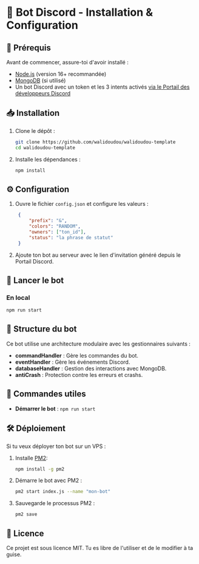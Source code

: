 # 🚀 Bot Discord - Installation & Configuration

## 📌 Prérequis

Avant de commencer, assure-toi d'avoir installé :
- [Node.js](https://nodejs.org/) (version 16+ recommandée)
- [MongoDB](https://www.mongodb.com/) (si utilisé)
- Un bot Discord avec un token et les 3 intents activés [via le Portail des développeurs Discord](https://discord.com/developers/applications)

## 📥 Installation

1. Clone le dépôt :
   ```bash
   git clone https://github.com/walidoudou/walidoudou-template
   cd walidoudou-template
   ```

2. Installe les dépendances :
   ```bash
   npm install
   ```

## ⚙️ Configuration

1. Ouvre le fichier `config.json` et configure les valeurs :
   ```json
    {
        "prefix": "&",
        "colors": "RANDOM",
        "owners": ["ton_id"],
        "status": "la phrase de statut"
    }
   ```
2. Ajoute ton bot au serveur avec le lien d'invitation généré depuis le Portail Discord.

## 🚀 Lancer le bot

### En local
```bash
npm run start
```

## 🔧 Structure du bot

Ce bot utilise une architecture modulaire avec les gestionnaires suivants :
- **commandHandler** : Gère les commandes du bot.
- **eventHandler** : Gère les événements Discord.
- **databaseHandler** : Gestion des interactions avec MongoDB.
- **antiCrash** : Protection contre les erreurs et crashs.

## 🔧 Commandes utiles

- **Démarrer le bot** : `npm run start`

## 🛠 Déploiement

Si tu veux déployer ton bot sur un VPS :
1. Installe [PM2](https://pm2.keymetrics.io/):
   ```bash
   npm install -g pm2
   ```
2. Démarre le bot avec PM2 :
   ```bash
   pm2 start index.js --name "mon-bot"
   ```
3. Sauvegarde le processus PM2 :
   ```bash
   pm2 save
   ```

## 📜 Licence
Ce projet est sous licence MIT. Tu es libre de l'utiliser et de le modifier à ta guise.

